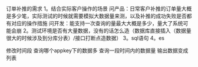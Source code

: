 订单补推的需求 
1。结合实际客户操作的场景
问产品：日常客户补推的订单量大概是多少笔，实际测试的时候就需要模拟大数据量来测，以及补推的成功失败是否都有对应的操作措施
问开发：能支持一次查询的量最大大概是多少，量大了系统可能会崩
2。测试环境是否有大量数据，没有的话怎么造（数据库直接插入（数据量很大的时候涉及到分库分表）/接口打断点造数据）
3。sql语句
4。es 


修改时间段
查询哪个appkey下的数据多
查询一段时间内的数据量
输出数据变成列表
